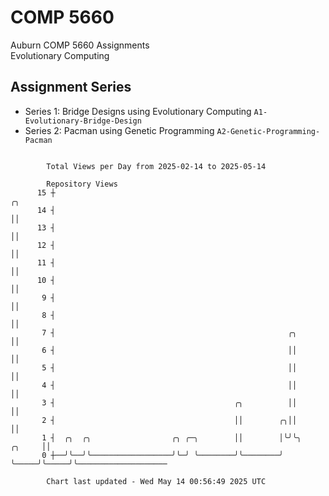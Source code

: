 # COMP 5660
Auburn COMP 5660 Assignments  
Evolutionary Computing

## Assignment Series
- Series 1: Bridge Designs using Evolutionary Computing `A1-Evolutionary-Bridge-Design`
- Series 2: Pacman using Genetic Programming `A2-Genetic-Programming-Pacman`

```

        Total Views per Day from 2025-02-14 to 2025-05-14

        Repository Views
      15 ┼                                                                   ╭╮
      14 ┤                                                                   ││
      13 ┤                                                                   ││
      12 ┤                                                                   ││
      11 ┤                                                                   ││
      10 ┤                                                                   ││
       9 ┤                                                                   ││
       8 ┤                                                                   ││
       7 ┤                                                    ╭╮             ││
       6 ┤                                                    ││             ││
       5 ┤                                                    ││             ││
       4 ┤                                                    ││             ││
       3 ┤                                        ╭╮          ││             ││
       2 ┤                                        ││        ╭╮││             ││
       1 ┤  ╭╮  ╭╮                  ╭╮ ╭─╮        ││        │╰╯╰╮     ╭╮     ││
       0 ┼──╯╰──╯╰──────────────────╯╰─╯ ╰────────╯╰────────╯   ╰─────╯╰─────╯╰────────────────────

        Chart last updated - Wed May 14 00:56:49 2025 UTC
        
```
